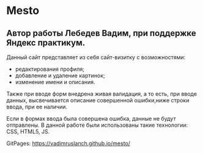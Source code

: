 # Mesto

## Автор работы Лебедев Вадим, при поддержке Яндекс практикум.

Данный сайт представляет из себя сайт-визитку c возможностями:
- редактирования профиля;
- добавление и удаление картинок;
- изменение имени и описания. 

Также при вводе форм внедрена живая валидация, а то есть, при вводе данных, высвечивается описание совершенной ошибки,ниже строки ввода, при ее наличии.

Если в формах ввода была совершена ошибка, данные не будут отправлены.
В данной работе были использованы такие технологии: CSS, HTML5, JS.

GitPages: https://vadimruslanch.github.io/mesto/
